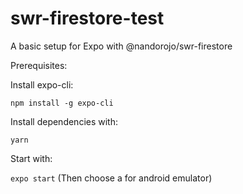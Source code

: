 # swr-firestore-test
A basic setup for Expo with @nandorojo/swr-firestore

Prerequisites:

Install expo-cli:

`npm install -g expo-cli`

Install dependencies with:

`yarn`

Start with:

`expo start` (Then choose a for android emulator)
